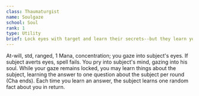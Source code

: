 ```yaml
---
class: Thaumaturgist
name: Soulgaze
school: Soul
rank: 1
type: Utility
brief: Lock eyes with target and learn their secrets--but they learn yours, too
---
```



At-will, std, ranged, 1 Mana, concentration; you gaze into subject's eyes. If subject averts eyes, spell fails. You pry into subject's mind, gazing into his soul. While your gaze remains locked, you may learn things about the subject, learning the answer to one question about the subject per round (Cha ends). Each time you learn an answer, the subject learns one random fact about you in return.